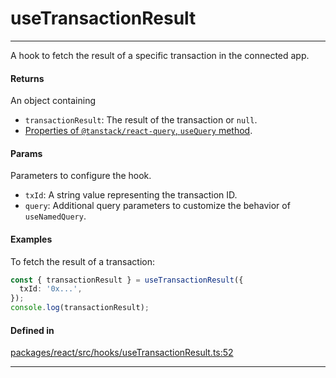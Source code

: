 # useTransactionResult
---

A hook to fetch the result of a specific transaction in the connected app.

#### Returns

An object containing
- `transactionResult`: The result of the transaction or `null`.
- [Properties of `@tanstack/react-query`, `useQuery` method](https://tanstack.com/query/latest/docs/framework/react/reference/useQuery).

#### Params

Parameters to configure the hook.
- `txId`: A string value representing the transaction ID.
- `query`: Additional query parameters to customize the behavior of `useNamedQuery`.

#### Examples

To fetch the result of a transaction:
```ts
const { transactionResult } = useTransactionResult({
  txId: '0x...',
});
console.log(transactionResult);
```

#### Defined in

[packages/react/src/hooks/useTransactionResult.ts:52](https://github.com/LeoCourbassier/fuel-connectors/blob/9fb74b5f15e12bc00681e63ea33b85bae3773662/packages/react/src/hooks/useTransactionResult.ts#L52)

___
